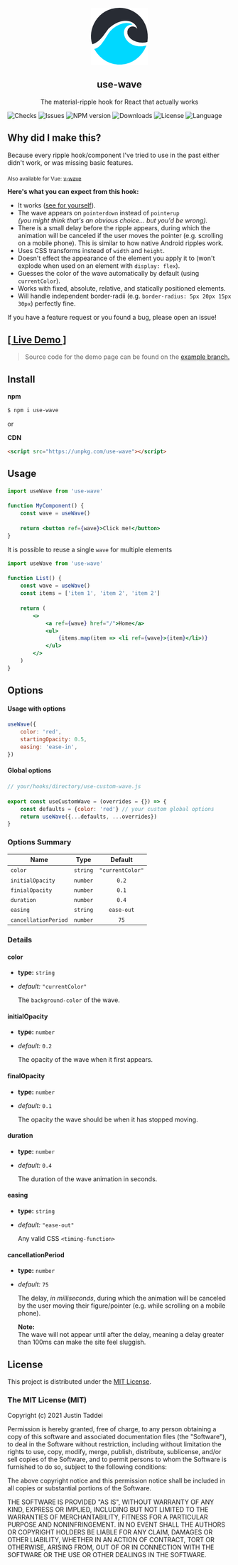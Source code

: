 <p align="center">
<img src="https://raw.githubusercontent.com/justintaddei/use-wave/assets/logo-small.png">
</p>

<h2 align="center">use-wave</h2>

<p align="center">
The material-ripple hook for React that actually works
</p>

![Checks](https://github.com/justintaddei/use-wave/workflows/checks/badge.svg)
![Issues](https://img.shields.io/github/issues-raw/justintaddei/use-wave.svg?style=flat)
![NPM version](https://img.shields.io/npm/v/use-wave.svg?style=flat)
![Downloads](https://img.shields.io/npm/dt/use-wave.svg?style=flat)
![License](https://img.shields.io/npm/l/use-wave.svg?style=flat)
![Language](https://img.shields.io/badge/language-typescript-blue.svg?style=flat)

## Why did I make this? 

Because every ripple hook/component I've tried to use in the past either didn't work, or was missing basic features.

<sub>Also available for Vue: [v-wave](https://github.com/justintaddei/v-wave)</sub>

**Here's what you can expect from this hook:**

- It works ([see for yourself](https://justintaddei.github.io/use-wave)).
- The wave appears on `pointerdown` instead of `pointerup`  
  *(you might think that's an obvious choice... but you'd be wrong).*
- There is a small delay before the ripple appears, during which the animation will be canceled if the user moves the pointer (e.g. scrolling on a mobile phone). This is similar to how native Android ripples work.
- Uses CSS transforms instead of `width` and `height`.
- Doesn't effect the appearance of the element you apply it to (won't explode when used on an element with  `display: flex`).
- Guesses the color of the wave automatically by default (using `currentColor`).
- Works with fixed, absolute, relative, and statically positioned elements.
- Will handle independent border-radii (e.g. `border-radius: 5px 20px 15px 30px`) perfectly fine.

If you have a feature request or you found a bug, please open an issue!


## [[ Live Demo ]](https://justintaddei.github.io/use-wave)
> Source code for the demo page can be found on the [example branch.](https://github.com/justintaddei/use-wave/tree/example)

## Install

**npm**
```sh
$ npm i use-wave
```
or

**CDN**
```html
<script src="https://unpkg.com/use-wave"></script>
```

## Usage

```jsx
import useWave from 'use-wave'

function MyComponent() {
    const wave = useWave()

    return <button ref={wave}>Click me!</button>
}
```

It is possible to reuse a single `wave`  for multiple elements

```jsx
import useWave from 'use-wave'

function List() {
    const wave = useWave()
    const items = ['item 1', 'item 2', 'item 2']

    return (
        <>
            <a ref={wave} href="/">Home</a>
            <ul>
                {items.map(item => <li ref={wave}>{item}</li>)}
            </ul>
        </>
    )
}
```

## Options

#### Usage with options 

```js
useWave({
    color: 'red',
    startingOpacity: 0.5,
    easing: 'ease-in',
})
```

#### Global options

```js
// your/hooks/directory/use-custom-wave.js

export const useCustomWave = (overrides = {}) => {
    const defaults = {color: 'red'} // your custom global options
    return useWave({...defaults, ...overrides})
}
```

### Options Summary
| Name                 | Type     |     Default      |
| -------------------- | -------- | :--------------: |
| `color`              | `string` | `"currentColor"` |
| `initialOpacity`     | `number` |      `0.2`       |
| `finialOpacity`      | `number` |      `0.1`       |
| `duration`           | `number` |      `0.4`       |
| `easing`             | `string` |    `ease-out`    |
| `cancellationPeriod` | `number` |       `75`       |



### Details

#### color  
- **type:** `string`  
- *default:* `"currentColor"`  
  
    The `background-color` of the wave.

#### initialOpacity  
- **type:** `number`  
- *default:* `0.2`  
  
    The opacity of the wave when it first appears.

#### finalOpacity  
- **type:** `number`  
- *default:* `0.1`  
  
    The opacity the wave should be when it has stopped moving.

#### duration  
- **type:** `number`  
- *default:* `0.4`  
  
    The duration of the wave animation in seconds.

#### easing  
- **type:** `string`  
- *default:* `"ease-out"`  
  
    Any valid CSS `<timing-function>`

#### cancellationPeriod  
- **type:** `number`  
- *default:* `75`  
  
    The delay, *in milliseconds*, during which the animation will be canceled by the user moving their figure/pointer (e.g. while scrolling on a mobile phone).

    **Note:**  
    The wave will not appear until after the delay, meaning a delay greater than 100ms can make the site feel sluggish.


## License

This project is distributed under the [MIT License](https://github.com/justintaddei/v-shared-element/blob/master/LICENSE.md).

### The MIT License (MIT)  <!-- omit in toc -->

Copyright (c) 2021 Justin Taddei

Permission is hereby granted, free of charge, to any person obtaining a copy of this software and associated documentation files (the "Software"), to deal in the Software without restriction, including without limitation the rights to use, copy, modify, merge, publish, distribute, sublicense, and/or sell copies of the Software, and to permit persons to whom the Software is furnished to do so, subject to the following conditions:

The above copyright notice and this permission notice shall be included in all copies or substantial portions of the Software.

THE SOFTWARE IS PROVIDED "AS IS", WITHOUT WARRANTY OF ANY KIND, EXPRESS OR IMPLIED, INCLUDING BUT NOT LIMITED TO THE WARRANTIES OF MERCHANTABILITY, FITNESS FOR A PARTICULAR PURPOSE AND NONINFRINGEMENT. IN NO EVENT SHALL THE AUTHORS OR COPYRIGHT HOLDERS BE LIABLE FOR ANY CLAIM, DAMAGES OR OTHER LIABILITY, WHETHER IN AN ACTION OF CONTRACT, TORT OR OTHERWISE, ARISING FROM, OUT OF OR IN CONNECTION WITH THE SOFTWARE OR THE USE OR OTHER DEALINGS IN THE SOFTWARE.
